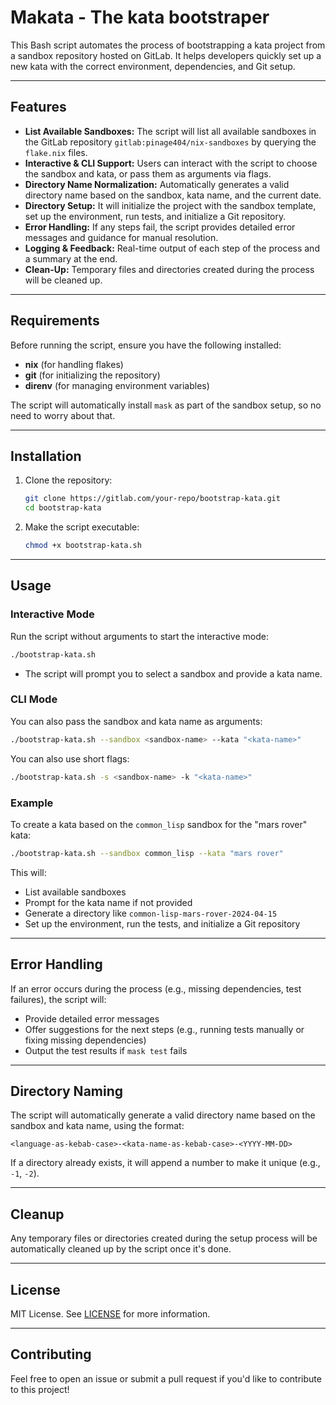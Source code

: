 # Makata - The kata bootstraper

This Bash script automates the process of bootstrapping a kata project from a sandbox repository hosted on GitLab. It helps developers quickly set up a new kata with the correct environment, dependencies, and Git setup.

---

## Features

-   **List Available Sandboxes:** The script will list all available sandboxes in the GitLab repository `gitlab:pinage404/nix-sandboxes` by querying the `flake.nix` files.
-   **Interactive & CLI Support:** Users can interact with the script to choose the sandbox and kata, or pass them as arguments via flags.
-   **Directory Name Normalization:** Automatically generates a valid directory name based on the sandbox, kata name, and the current date.
-   **Directory Setup:** It will initialize the project with the sandbox template, set up the environment, run tests, and initialize a Git repository.
-   **Error Handling:** If any steps fail, the script provides detailed error messages and guidance for manual resolution.
-   **Logging & Feedback:** Real-time output of each step of the process and a summary at the end.
-   **Clean-Up:** Temporary files and directories created during the process will be cleaned up.

---

## Requirements

Before running the script, ensure you have the following installed:

-   **nix** (for handling flakes)
-   **git** (for initializing the repository)
-   **direnv** (for managing environment variables)

The script will automatically install `mask` as part of the sandbox setup, so no need to worry about that.

---

## Installation

1. Clone the repository:

    ```bash
    git clone https://gitlab.com/your-repo/bootstrap-kata.git
    cd bootstrap-kata
    ```

2. Make the script executable:

    ```bash
    chmod +x bootstrap-kata.sh
    ```

---

## Usage

### Interactive Mode

Run the script without arguments to start the interactive mode:

```bash
./bootstrap-kata.sh
```

-   The script will prompt you to select a sandbox and provide a kata name.

### CLI Mode

You can also pass the sandbox and kata name as arguments:

```bash
./bootstrap-kata.sh --sandbox <sandbox-name> --kata "<kata-name>"
```

You can also use short flags:

```bash
./bootstrap-kata.sh -s <sandbox-name> -k "<kata-name>"
```

### Example

To create a kata based on the `common_lisp` sandbox for the "mars rover" kata:

```bash
./bootstrap-kata.sh --sandbox common_lisp --kata "mars rover"
```

This will:

-   List available sandboxes
-   Prompt for the kata name if not provided
-   Generate a directory like `common-lisp-mars-rover-2024-04-15`
-   Set up the environment, run the tests, and initialize a Git repository

---

## Error Handling

If an error occurs during the process (e.g., missing dependencies, test failures), the script will:

-   Provide detailed error messages
-   Offer suggestions for the next steps (e.g., running tests manually or fixing missing dependencies)
-   Output the test results if `mask test` fails

---

## Directory Naming

The script will automatically generate a valid directory name based on the sandbox and kata name, using the format:

```
<language-as-kebab-case>-<kata-name-as-kebab-case>-<YYYY-MM-DD>
```

If a directory already exists, it will append a number to make it unique (e.g., `-1`, `-2`).

---

## Cleanup

Any temporary files or directories created during the setup process will be automatically cleaned up by the script once it's done.

---

## License

MIT License. See [LICENSE](LICENSE) for more information.

---

## Contributing

Feel free to open an issue or submit a pull request if you'd like to contribute to this project!

